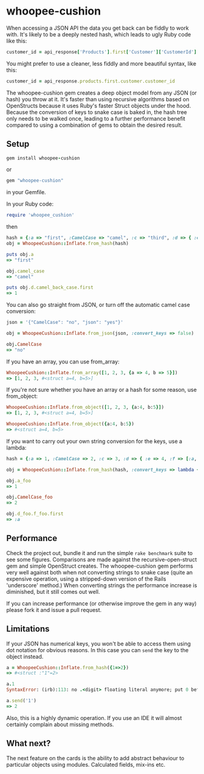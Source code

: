 # whoopee-cushion


When accessing a JSON API the data you get back can be fiddly to work with. It's likely to be a deeply nested hash,
which leads to ugly Ruby code like this:

```ruby
customer_id = api_response['Products'].first['Customer']['CustomerId']
```

You might prefer to use a cleaner, less fiddly and more beautiful syntax, like this:

```ruby
customer_id = api_response.products.first.customer.customer_id
```

The whoopee-cushion gem creates a deep object model from any JSON (or hash) you throw at it. It's faster than using
recursive algorithms based on OpenStructs because it uses Ruby's faster Struct objects under the hood. Because the
conversion of keys to snake case is baked in, the hash tree only needs to be walked once, leading to a further
performance benefit compared to using a combination of gems to obtain the desired result.

## Setup

```ruby
gem install whoopee-cushion
```

or

```ruby
gem "whoopee-cushion"
```

in your Gemfile.

In your Ruby code:

```ruby
require 'whoopee_cushion'
```

then

```ruby
hash = {:a => "first", :CamelCase => "camel", :c => "third", :d => { :e => 4, :camelBackCase => [1, 2, 3, 4, 5]}}
obj = WhoopeeCushion::Inflate.from_hash(hash)

puts obj.a
=> "first"

obj.camel_case
=> "camel"

puts obj.d.camel_back_case.first
=> 1
```

You can also go straight from JSON, or turn off the automatic camel case conversion:

```ruby
json = '{"CamelCase": "no", "json": "yes"}'

obj = WhoopeeCushion::Inflate.from_json(json, :convert_keys => false)

obj.CamelCase
=> "no"
```

If you have an array, you can use from_array:

```ruby
WhoopeeCushion::Inflate.from_array([1, 2, 3, {a => 4, b => 5}])
=> [1, 2, 3, #<struct a=4, b=5>]
```

If you're not sure whether you have an array or a hash for some reason, use from_object:

```ruby
WhoopeeCushion::Inflate.from_object([1, 2, 3, {a:4, b:5}])
=> [1, 2, 3, #<struct a=4, b=5>]

WhoopeeCushion::Inflate.from_object({a:4, b:5})
=> #<struct a=4, b=5>
```

If you want to carry out your own string conversion for the keys, use a lambda:

```ruby
hash = {:a => 1, :CamelCase => 2, :c => 3, :d => { :e => 4, :f => [:a, :b, :c, :d, :e]}}

obj = WhoopeeCushion::Inflate.from_hash(hash, :convert_keys => lambda {|s| "#{s}_foo"})

obj.a_foo
=> 1

obj.CamelCase_foo
=> 2

obj.d_foo.f_foo.first
=> :a
```

## Performance

Check the project out, bundle it and run the simple `rake benchmark` suite to see some figures. Comparisons are made
against the recursive-open-struct gem and simple OpenStruct creates. The whoopee-cushion gem performs very well against
both when not converting strings to snake case (quite an expensive operation, using a stripped-down version of the
Rails 'underscore' method.) When converting strings the performance increase is diminished, but it still comes out well.

If you can increase performance (or otherwise improve the gem in any way) please fork it and issue a pull request.

## Limitations

If your JSON has numerical keys, you won't be able to access them using dot notation for obvious reasons. In this case
you can `send` the key to the object instead.

```ruby
a = WhoopeeCushion::Inflate.from_hash({1=>2})
=> #<struct :"1"=2>

a.1
SyntaxError: (irb):113: no .<digit> floating literal anymore; put 0 before dot

a.send('1')
=> 2
```

Also, this is a highly dynamic operation. If you use an IDE it will almost certainly complain about missing methods.

## What next?

The next feature on the cards is the ability to add abstract behaviour to particular objects using modules.
Calculated fields, mix-ins etc.